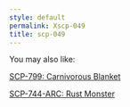 ```yaml
---
style: default
permalink: Xscp-049
title: scp-049
---
```

You may also like:

[SCP-799: Carnivorous Blanket](http://scp-wiki.net/scp-799)

[SCP-744-ARC: Rust Monster](http://scp-wiki.net/scp-744-arc)
